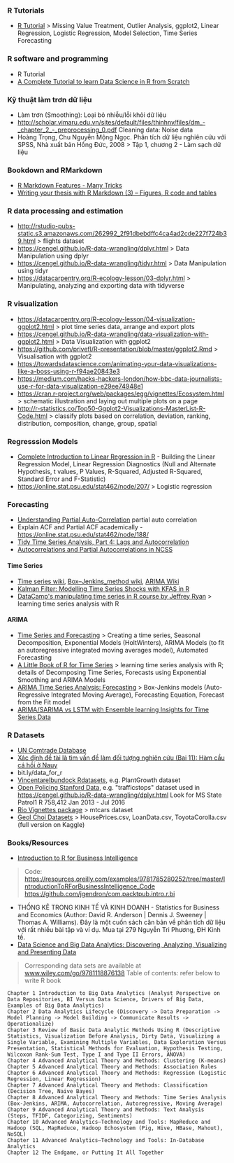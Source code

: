 ### R Tutorials
- [R Tutorial](http://r-statistics.co/R-Tutorial.html) > Missing Value Treatment, Outlier Analysis, ggplot2, Linear Regression, Logistic Regression, Model Selection, Time Series Forecasting

### R software and programming
- R Tutorial
- [A Complete Tutorial to learn Data Science in R from Scratch](https://www.analyticsvidhya.com/blog/2016/02/complete-tutorial-learn-data-science-scratch/)

### Kỹ thuật làm trơn dữ liệu
- Làm trơn (Smoothing): Loại bỏ nhiễu/lỗi khỏi dữ liệu
- http://scholar.vimaru.edu.vn/sites/default/files/thinhnv/files/dm_-_chapter_2_-_preprocessing_0.pdf
Cleaning data: Noise data
- Hoàng Trọng, Chu Nguyễn Mộng Ngọc. Phân tích dữ liệu nghiên cứu với SPSS, Nhà xuất bản Hồng Đức, 2008 > Tập 1, chương 2 - Làm sạch dữ liệu

### Bookdown and RMarkdown
- [R Markdown Features - Many Tricks](https://yongfu.name/Rmd_ref/)
- [Writing your thesis with R Markdown (3) – Figures, R code and tables](https://rosannavanhespenresearch.wordpress.com/2016/03/18/writing-your-thesis-with-r-markdown-3-figures-r-code-and-tables/)

### R data processing and estimation
- http://rstudio-pubs-static.s3.amazonaws.com/262992_2f91dbebdffc4ca4ad2cde227f724b39.html > flights dataset
- https://cengel.github.io/R-data-wrangling/dplyr.html > Data Manipulation using dplyr
- https://cengel.github.io/R-data-wrangling/tidyr.html > Data Manipulation using tidyr
- https://datacarpentry.org/R-ecology-lesson/03-dplyr.html > Manipulating, analyzing and exporting data with tidyverse

### R visualization
- https://datacarpentry.org/R-ecology-lesson/04-visualization-ggplot2.html > plot time series data, arrange and export plots
- https://cengel.github.io/R-data-wrangling/data-visualization-with-ggplot2.html > Data Visualization with ggplot2
- https://github.com/privefl/R-presentation/blob/master/ggplot2.Rmd > Visualisation with ggplot2
- https://towardsdatascience.com/animating-your-data-visualizations-like-a-boss-using-r-f94ae20843e3
- https://medium.com/hacks-hackers-london/how-bbc-data-journalists-use-r-for-data-visualization-e29ee74948e1
- https://cran.r-project.org/web/packages/egg/vignettes/Ecosystem.html > schematic illustration and laying out multiple plots on a page
- http://r-statistics.co/Top50-Ggplot2-Visualizations-MasterList-R-Code.html > classify plots based on correlation, deviation, ranking, distribution, composition, change, group, spatial

### Regresssion Models
- [Complete Introduction to Linear Regression in R](https://www.machinelearningplus.com/machine-learning/complete-introduction-linear-regression-r/) - Building the Linear Regression Model, Linear Regression Diagnostics (Null and Alternate Hypothesis, t values, P Values, R-Squared, Adjusted R-Squared, Standard Error and F-Statistic)
- https://online.stat.psu.edu/stat462/node/207/ > Logistic regression

### Forecasting
- [Understanding Partial Auto-Correlation](https://towardsdatascience.com/understanding-partial-auto-correlation-fa39271146ac) partial auto correlation
- Explain ACF and Partial ACF academically - https://online.stat.psu.edu/stat462/node/188/
- [Tidy Time Series Analysis, Part 4: Lags and Autocorrelation](https://www.business-science.io/timeseries-analysis/2017/08/30/tidy-timeseries-analysis-pt-4.html)
- [Autocorrelations and Partial Autocorrelations in NCSS](http://ncss.wpengine.netdna-cdn.com/wp-content/themes/ncss/pdf/Procedures/NCSS/Autocorrelations.pdf)
#### Time Series
- [Time series wiki](https://en.wikipedia.org/wiki/Time_series), [Box–Jenkins_method wiki](https://en.wikipedia.org/wiki/Box-Jenkins_method), [ARIMA Wiki](https://en.wikipedia.org/wiki/Autoregressive_integrated_moving_average)
- [Kalman Filter: Modelling Time Series Shocks with KFAS in R](https://medium.com/@firstclassanalyticsmg/kalman-filter-modelling-time-series-shocks-with-kfas-in-r-3f197868966b)
- [DataCamp's manipulating time series in R course by Jeffrey Ryan](https://www.datacamp.com/courses/manipulating-time-series-data-in-r-with-xts-zoo) > learning time series analysis with R
#### ARIMA
- [Time Series and Forecasting](https://www.statmethods.net/advstats/timeseries.html) > Creating a time series, Seasonal Decomposition, Exponential Models (HoltWinters), ARIMA Models (to fit an autoregressive integrated moving averages model), Automated Forecasting
- [A Little Book of R for Time Series](https://a-little-book-of-r-for-time-series.readthedocs.io/en/latest/) > learning time series analysis with R; details of Decomposing Time Series, Forecasts using Exponential Smoothing and ARIMA Models
- [ARIMA Time Series Analysis: Forecasting](http://rstudio-pubs-static.s3.amazonaws.com/325096_1af357506bd841cc88fc050f4df5f445.html) > Box-Jenkins models (Auto-Regressive Integrated Moving Average), Forecasting Equation, Forecast from the Fit model
- [ARIMA/SARIMA vs LSTM with Ensemble learning Insights for Time Series Data](https://towardsdatascience.com/arima-sarima-vs-lstm-with-ensemble-learning-insights-for-time-series-data-509a5d87f20a)

### R Datasets
- [UN Comtrade Database](https://comtrade.un.org/)
- [Xác định đề tài là tìm vấn đề làm đối tượng nghiên cứu (Bai 11): Hàm cầu cá hồi ở Nauy](http://cesti.gov.vn/tai-lieu/240110/4/-X%C3%A2y-d%E1%BB%B1ng-m%C3%B4-h%C3%ACnh-h%C3%A0m-c%E1%BA%A7u-s%E1%BA%A3n-ph%E1%BA%A9m-c%C3%A1-H%E1%BB%93i-c%E1%BB%A7a-Na---Uy-%E1%BB%9F-Vi%E1%BB%87t-Nam---Ph%E1%BA%A1m-Th%C3%A0nh-Th%C3%A1i-----)
- bit.ly/data_for_r
- [Vincentarelbundock Rdatasets](https://vincentarelbundock.github.io/Rdatasets/datasets.html), e.g. PlantGrowth dataset
- [Open Policing Stanford Data](https://openpolicing.stanford.edu/data/), e.g. "trafficstops" dataset used in https://cengel.github.io/R-data-wrangling/dplyr.html
Look for MS State Patrol1	 R	758,412	Jan 2013 - Jul 2016
- [Rio Vignettes package](https://cran.r-project.org/web/packages/rio/vignettes/rio.html#data_export) > mtcars dataset
- [Geol Choi Datasets](https://github.com/gchoi/Dataset) > HousePrices.csv, LoanData.csv, ToyotaCorolla.csv (full version on Kaggle)

### Books/Resources
- [Introduction to R for Business Intelligence](https://resources.oreilly.com/examples/9781785280252)
> Code: 
https://resources.oreilly.com/examples/9781785280252/tree/master/IntroductionToRForBusinessIntelligence_Code
https://github.com/jgendron/com.packtpub.intro.r.bi
- THỐNG KÊ TRONG KINH TẾ VÀ KINH DOANH - Statistics for Business and Economics (Author: David R. Anderson | Dennis J. Sweeney | Thomas A. Williams). Đây là một cuốn sách căn bản về phân tích dữ liệu với rất nhiều bài tập và ví dụ. Mua tại 279 Nguyễn Tri Phương, ĐH Kinh tế.
- [Data Science and Big Data Analytics: Discovering, Analyzing, Visualizing and Presenting Data](https://amzn.to/2l7FBKp)
> Corresponding data sets are available at www.wiley.com/go/9781118876138
> Table of contents: refer below to write R book
```
Chapter 1 Introduction to Big Data Analytics (Analyst Perspective on Data Repositories, BI Versus Data Science, Drivers of Big Data, Examples of Big Data Analytics)
Chapter 2 Data Analytics Lifecycle (Discovery -> Data Preparation -> Model Planning -> Model Building -> Communicate Results -> Operationalize)
Chapter 3 Review of Basic Data Analytic Methods Using R (Descriptive Statistics, Visualization Before Analysis, Dirty Data, Visualizing a Single Variable, Examining Multiple Variables, Data Exploration Versus Presentation, Statistical Methods for Evaluation, Hypothesis Testing, Wilcoxon Rank-Sum Test, Type I and Type II Errors, ANOVA)
Chapter 4 Advanced Analytical Theory and Methods: Clustering (K-means)
Chapter 5 Advanced Analytical Theory and Methods: Association Rules
Chapter 6 Advanced Analytical Theory and Methods: Regression (Logistic Regression, Linear Regression)
Chapter 7 Advanced Analytical Theory and Methods: Classification (Decision Tree, Naive Bayes)
Chapter 8 Advanced Analytical Theory and Methods: Time Series Analysis (Box-Jenkins, ARIMA, Autocorrelation, Autoregressive, Moving Average)
Chapter 9 Advanced Analytical Theory and Methods: Text Analysis (Steps, TFIDF, Categorizing, Sentiments)
Chapter 10 Advanced Analytics—Technology and Tools: MapReduce and Hadoop (SQL, MapReduce, Hadoop Echosystem (Pig, Hive, HBase, Mahout), NoSQL)
Chapter 11 Advanced Analytics—Technology and Tools: In-Database Analytics
Chapter 12 The Endgame, or Putting It All Together
```
